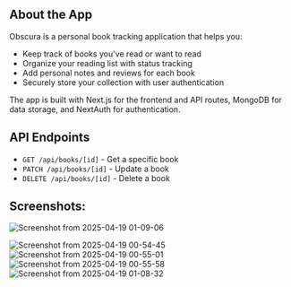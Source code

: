 ## About the App

Obscura is a personal book tracking application that helps you:

- Keep track of books you've read or want to read
- Organize your reading list with status tracking
- Add personal notes and reviews for each book
- Securely store your collection with user authentication

The app is built with Next.js for the frontend and API routes, MongoDB for data storage, and NextAuth for authentication.

## API Endpoints

- `GET /api/books/[id]` - Get a specific book
- `PATCH /api/books/[id]` - Update a book
- `DELETE /api/books/[id]` - Delete a book

## Screenshots:
![Screenshot from 2025-04-19 01-09-06](https://github.com/user-attachments/assets/faf64d8e-1778-45f5-a7aa-c4bae15cdffe)


![Screenshot from 2025-04-19 00-54-45](https://github.com/user-attachments/assets/6537ee9b-2007-4069-b1c6-c1379553b874)
![Screenshot from 2025-04-19 00-55-01](https://github.com/user-attachments/assets/a1f81049-88ab-4b2d-a0c6-0ee61b66ccda)
![Screenshot from 2025-04-19 00-55-58](https://github.com/user-attachments/assets/53367df0-3a3a-4b7f-94d8-f6e6957d6737)
![Screenshot from 2025-04-19 01-08-32](https://github.com/user-attachments/assets/b0929664-0570-4b40-906b-1b0ad8012389)
